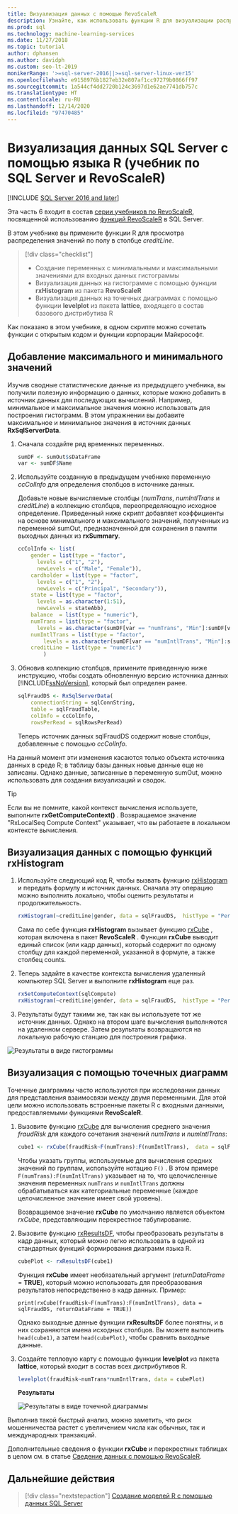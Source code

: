 ```yaml
---
title: Визуализация данных с помощью RevoScaleR
description: Узнайте, как использовать функции R для визуализации распределения значений в столбце creditLine по полу.
ms.prod: sql
ms.technology: machine-learning-services
ms.date: 11/27/2018
ms.topic: tutorial
author: dphansen
ms.author: davidph
ms.custom: seo-lt-2019
monikerRange: '>=sql-server-2016||>=sql-server-linux-ver15'
ms.openlocfilehash: e9158976b1827eb32e807af1cc97279b0866ff97
ms.sourcegitcommit: 1a544cf4dd2720b124c3697d1e62ae7741db757c
ms.translationtype: HT
ms.contentlocale: ru-RU
ms.lasthandoff: 12/14/2020
ms.locfileid: "97470485"
---
```

#  <a name="visualize-sql-server-data-using-r-sql-server-and-revoscaler-tutorial"></a>Визуализация данных SQL Server с помощью языка R (учебник по SQL Server и RevoScaleR)
[!INCLUDE [SQL Server 2016 and later](../../includes/applies-to-version/sqlserver2016.md)]

Эта часть 6 входит в состав [серии учебников по RevoScaleR](deepdive-data-science-deep-dive-using-the-revoscaler-packages.md), посвященной использованию [функций RevoScaleR](/machine-learning-server/r-reference/revoscaler/revoscaler) в SQL Server.

В этом учебнике вы примените функции R для просмотра распределения значений по полу в столбце *creditLine*.

> [!div class="checklist"]
> * Создание переменных с минимальными и максимальными значениями для входных данных гистограммы
> * Визуализация данных на гистограмме с помощью функции **rxHistogram** из пакета **RevoScaleR**
> * Визуализация данных на точечных диаграммах с помощью функции **levelplot** из пакета **lattice**, входящего в состав базового дистрибутива R

Как показано в этом учебнике, в одном скрипте можно сочетать функции с открытым кодом и функции корпорации Майкрософт.

## <a name="add-maximum-and-minimum-values"></a>Добавление максимального и минимального значений

Изучив сводные статистические данные из предыдущего учебника, вы получили полезную информацию о данных, которые можно добавить в источник данных для последующих вычислений. Например, минимальное и максимальное значения можно использовать для построения гистограмм. В этом упражнении вы добавите максимальное и минимальное значения в источник данных **RxSqlServerData**.

1. Сначала создайте ряд временных переменных.
  
    ```R
    sumDF <- sumOut$sDataFrame
    var <- sumDF$Name
    ```
  
2. Используйте созданную в предыдущем учебнике переменную *ccColInfo* для определения столбцов в источнике данных.
  
   Добавьте новые вычисляемые столбцы (*numTrans*, *numIntlTrans* и *creditLine*) в коллекцию столбцов, переопределяющую исходное определение. Приведенный ниже скрипт добавляет коэффициенты на основе минимального и максимального значений, полученных из переменной sumOut, предназначенной для сохранения в памяти выходных данных из **rxSummary**. 
  
    ```R 
    ccColInfo <- list(
        gender = list(type = "factor",
          levels = c("1", "2"), 
          newLevels = c("Male", "Female")),
        cardholder = list(type = "factor",
          levels = c("1", "2"), 
          newLevels = c("Principal", "Secondary")), 
        state = list(type = "factor", 
          levels = as.character(1:51), 
          newLevels = stateAbb), 
        balance  = list(type = "numeric"),
        numTrans = list(type = "factor", 
          levels = as.character(sumDF[var == "numTrans", "Min"]:sumDF[var == "numTrans", "Max"])),
        numIntlTrans = list(type = "factor",  
            levels = as.character(sumDF[var == "numIntlTrans", "Min"]:sumDF[var =="numIntlTrans", "Max"])),
        creditLine = list(type = "numeric")
            )
    ```
  
3. Обновив коллекцию столбцов, примените приведенную ниже инструкцию, чтобы создать обновленную версию источника данных [!INCLUDE[ssNoVersion](../../includes/ssnoversion-md.md)], который был определен ранее.
  
    ```R
    sqlFraudDS <- RxSqlServerData(
        connectionString = sqlConnString,
        table = sqlFraudTable,
        colInfo = ccColInfo,
        rowsPerRead = sqlRowsPerRead)
    ```
  
    Теперь источник данных sqlFraudDS содержит новые столбцы, добавленные с помощью *ccColInfo*.
  
На данный момент эти изменения касаются только объекта источника данных в среде R; в таблицу базы данных новые данные еще не записаны. Однако данные, записанные в переменную sumOut, можно использовать для создания визуализаций и сводок. 

> [!TIP]
> Если вы не помните, какой контекст вычисления используете, выполните **rxGetComputeContext()** . Возвращаемое значение "RxLocalSeq Compute Context" указывает, что вы работаете в локальном контексте вычисления.

## <a name="visualize-data-using-rxhistogram"></a>Визуализация данных с помощью функций rxHistogram

1. Используйте следующий код R, чтобы вызвать функцию [rxHistogram](/machine-learning-server/r-reference/revoscaler/rxhistogram) и передать формулу и источник данных. Сначала эту операцию можно выполнить локально, чтобы оценить результаты и продолжительность.
  
    ```R
    rxHistogram(~creditLine|gender, data = sqlFraudDS,  histType = "Percent")
    ```
 
    Сама по себе функция **rxHistogram** вызывает функцию [rxCube](/machine-learning-server/r-reference/revoscaler/rxcube) , которая включена в пакет **RevoScaleR** . Функция **rxCube** выводит единый список (или кадр данных), который содержит по одному столбцу для каждой переменной, указанной в формуле, а также столбец counts.
    
2. Теперь задайте в качестве контекста вычисления удаленный компьютер SQL Server и выполните **rxHistogram** еще раз.
  
    ```R
    rxSetComputeContext(sqlCompute)
    rxHistogram(~creditLine|gender, data = sqlFraudDS,  histType = "Percent")
    ```
 
3. Результаты будут такими же, так как вы используете тот же источник данных. Однако на втором шаге вычисления выполняются на удаленном сервере. Затем результаты возвращаются на локальную рабочую станцию для построения графика.
   
  ![Результаты в виде гистограммы](media/rsql-sue-histogramresults.jpg "Результаты в виде гистограммы")


## <a name="visualize-with-scatter-plots"></a>Визуализация с помощью точечных диаграмм

Точечные диаграммы часто используются при исследовании данных для представления взаимосвязи между двумя переменными. Для этой цели можно использовать встроенные пакеты R с входными данными, предоставляемыми функциями **RevoScaleR**.

1. Вызовите функцию [rxCube](/machine-learning-server/r-reference/revoscaler/rxcrosstabs) для вычисления среднего значения *fraudRisk* для каждого сочетания значений *numTrans* и *numIntlTrans*:
  
    ```R
    cube1 <- rxCube(fraudRisk~F(numTrans):F(numIntlTrans),  data = sqlFraudDS)
    ```
  
    Чтобы указать группы, используемые для вычисления средних значений по группам, используйте нотацию `F()` . В этом примере `F(numTrans):F(numIntlTrans)` указывает на то, что целочисленные значения переменных `numTrans` и `numIntlTrans` должны обрабатываться как категориальные переменные (каждое целочисленное значение имеет свой уровень).
  
    Возвращаемое значение **rxCube** по умолчанию является объектом *rxCube*, представляющим перекрестное табулирование. 
  
2. Вызовите функцию [rxResultsDF](/machine-learning-server/r-reference/revoscaler/rxresultsdf), чтобы преобразовать результаты в кадр данных, который можно легко использовать в одной из стандартных функций формирования диаграмм языка R.
  
    ```R
    cubePlot <- rxResultsDF(cube1)
    ```
  
    Функция **rxCube** имеет необязательный аргумент (*returnDataFrame* = **TRUE**), который можно использовать для преобразования результатов непосредственно в кадр данных. Пример:
    
    `print(rxCube(fraudRisk~F(numTrans):F(numIntlTrans), data = sqlFraudDS, returnDataFrame = TRUE))`
       
    Однако выходные данные функции **rxResultsDF** более понятны, и в них сохраняются имена исходных столбцов. Вы можете выполнить `head(cube1)`, а затем `head(cubePlot)`, чтобы сравнить выходные данные.
  
3. Создайте тепловую карту с помощью функции **levelplot** из пакета **lattice**, который входит в состав всех дистрибутивов R.
  
    ```R
    levelplot(fraudRisk~numTrans*numIntlTrans, data = cubePlot)
    ```
  
    **Результаты**
  
    ![Результаты в виде точечной диаграммы](media/rsql-sue-scatterplotresults.jpg "Результаты в виде точечной диаграммы")
  
Выполнив такой быстрый анализ, можно заметить, что риск мошенничества растет с увеличением числа как обычных, так и международных транзакций.

Дополнительные сведения о функции **rxCube** и перекрестных таблицах в целом см. в статье [Сведение данных с помощью RevoScaleR](/machine-learning-server/r/how-to-revoscaler-data-summaries).

## <a name="next-steps"></a>Дальнейшие действия

> [!div class="nextstepaction"]
> [Создание моделей R с помощью данных SQL Server](../../machine-learning/tutorials/deepdive-create-models.md)